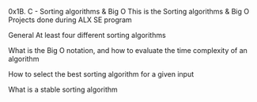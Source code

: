 0x1B. C - Sorting algorithms & Big O
This is the Sorting algorithms & Big O Projects done during ALX SE program

General At least four different sorting algorithms

What is the Big O notation, and how to evaluate the time complexity of an algorithm

How to select the best sorting algorithm for a given input

What is a stable sorting algorithm
